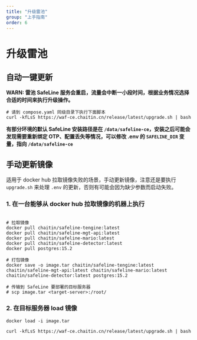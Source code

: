 ```yaml
---
title: "升级雷池"
group: "上手指南"
order: 6
---
```


# 升级雷池

## 自动一键更新

**WARN: 雷池 SafeLine 服务会重启，流量会中断一小段时间，根据业务情况选择合适的时间来执行升级操作。**

```shell
# 请到 compose.yaml 同级目录下执行下面脚本
curl -kfLsS https://waf-ce.chaitin.cn/release/latest/upgrade.sh | bash
```
**有部分环境的默认 SafeLine 安装路径是在 `/data/safeline-ce`，安装之后可能会发现需要重新绑定 OTP、配置丢失等情况，可以修改 .env 的 `SAFELINE_DIR` 变量，指向 `/data/safeline-ce`**

## 手动更新镜像

适用于 docker hub 拉取镜像失败的场景，手动更新镜像，注意还是要执行 `upgrade.sh` 来处理 `.env` 的更新，否则有可能会因为缺少参数而启动失败。

### 1. 在一台能够从 docker hub 拉取镜像的机器上执行

```shell

# 拉取镜像
docker pull chaitin/safeline-tengine:latest
docker pull chaitin/safeline-mgt-api:latest
docker pull chaitin/safeline-mario:latest
docker pull chaitin/safeline-detector:latest
docker pull postgres:15.2

# 打包镜像
docker save -o image.tar chaitin/safeline-tengine:latest chaitin/safeline-mgt-api:latest chaitin/safeline-mario:latest chaitin/safeline-detector:latest postgres:15.2

# 传输到 SafeLine 要部署的目标服务器
# scp image.tar <target-server>:/root/
```
### 2. 在目标服务器 load 镜像

```shell
docker load -i image.tar

curl -kfLsS https://waf-ce.chaitin.cn/release/latest/upgrade.sh | bash
```